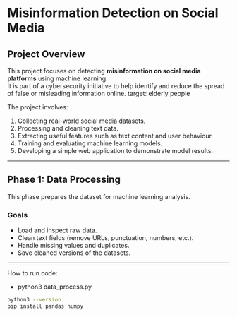 # Misinformation Detection on Social Media

## Project Overview
This project focuses on detecting **misinformation on social media platforms** using machine learning.  
It is part of a cybersecurity initiative to help identify and reduce the spread of false or misleading information online.
target: elderly people

The project involves:
1. Collecting real-world social media datasets.
2. Processing and cleaning text data.
3. Extracting useful features such as text content and user behaviour.
4. Training and evaluating machine learning models.
5. Developing a simple web application to demonstrate model results.

---

## Phase 1: Data Processing
This phase prepares the dataset for machine learning analysis.

### **Goals**
- Load and inspect raw data.
- Clean text fields (remove URLs, punctuation, numbers, etc.).
- Handle missing values and duplicates.
- Save cleaned versions of the datasets.

---

How to run code:
- python3 data_process.py

```bash
python3 --version
pip install pandas numpy
